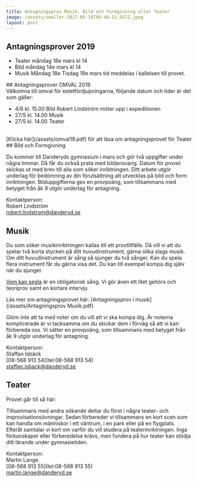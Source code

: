 ```yaml
---
title: Antagningsprov Musik, Bild och formgivning eller Teater
image: /assets/smaller-2017-05-16T09-48-52.937Z.jpeg
layout: post
---
```


## Antagningsprover 2019
<ul>
<li>Teater måndag 18e mars kl 14</li>
<li>Bild måndag 14e mars kl 14</li>
<li>Musik Måndag 18e Tisdag 19e mars tid meddelas i kallelsen till provet.</li>
</ul>
## Antagningsprover OMVAL 2019
<br>
Välkomna till omval för estetfördjupningarna, följande datum och tider är det som gäller:
<ul>
  <li>4/6 kl. 15.00 Bild Robert Lindström möter upp i expeditionen</li>
  <li>27/5 kl. 14.00 Musik</li>
  <li>27/5 kl. 14.00 Teater</li>
</ul>
<br>
[Klicka här](/assets/omval19.pdf) för att läsa om antagningsprovet för Teater
<br>
## Bild och Formgivning

Du kommer till Danderyds gymnasium i mars och gör två uppgifter under några timmar. Då får du också prata med bildansvarig. Datum för provet skickas ut med brev till alla som söker inriktningen. Ditt arbete utgör underlag för bedömning av din förutsättning att utvecklas på bild och form inriktningen. Bilduppgifterna ges en provpoäng, som tillsammans med betyget från åk 9 utgör underlag för antagning.

Kontaktperson:<br>
Robert Lindström<br>
[robert.lindstrom@danderyd.se](mailto:robert.lindstrom@danderyd.se)

## Musik

Du som söker musikinriktningen kallas till ett provtillfälle. Då vill vi att du spelar två korta stycken på ditt huvudinstrument, gärna olika slags musik. Om ditt huvudinstrument är sång så sjunger du två sånger. Kan du spela flera instrument får du gärna visa det. Du kan till exempel kompa dig själv när du sjunger.

[Vem kan segla](/assets/VemKanSeglaförutanVind.pdf) är en obligatorisk sång. Vi gör även ett litet gehörs och teoriprov samt en kortare intervju.

Läs mer om antagningsprovet här: [Antagningsprov i musik](/assets/Antagningsprov Musik.pdf)

Glöm inte att ta med noter om du vill att vi ska kompa dig. Är noterna komplicerade är vi tacksamma om du skickar dem i förväg så att vi kan förbereda oss. Vi sätter en provpoäng, som tillsammans med betyget från åk 9 utgör underlag för antagning.

Kontaktperson:<br>
Staffan Isbäck<br>
[08-568 913 54](tel:08-568 913 54)<br>
[staffan.isback@danderyd.se](mailto:staffan.isback@danderyd.se)

## Teater

Provet går till så här:

Tillsammans med andra sökande deltar du först i några teater- och improvisationsövningar. Sedan förbereder vi tillsammans en kort scen som kan handla om människor i ett väntrum, i en park eller på en flygplats. Efteråt samtalar vi kort om varför du vill studera på teaterinriktningen. Inga förkunskaper eller förberedelse krävs, men fundera på hur teater kan stödja ditt lärande under gymnasietiden.

Kontaktperson:<br>
Martin Lange<br>
[08-568 913 55](tel:08-568 913 55)<br>
[martin.lange@danderyd.se](mailto:martin.lange@danderyd.se)
